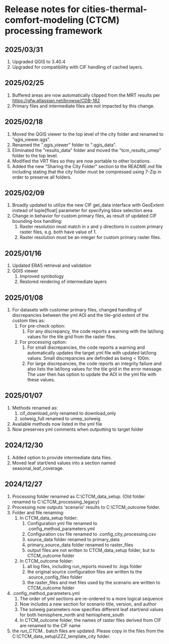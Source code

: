 # Release notes for cities-thermal-comfort-modeling (CTCM) processing framework

## 2025/03/31
1. Upgraded QGIS to 3.40.4
2. Upgraded for compatibility with CIF handling of cached layers.


## 2025/02/25
1. Buffered areas are now automatically clipped from the MRT results per https://gfw.atlassian.net/browse/CDB-182
2. Primary files and intermediate files are not impacted by this change.

## 2025/02/18
1. Moved the QGIS viewer to the top level of the city folder and renamed to "qgis_viewer.qgs".
2. Renamed the ".qgis_viewer" folder to ".qgis_data".
3. Eliminated the "results_data" folder and moved the "tcm_results_umep" folder to the top level.
4. Modified the VRT files so they are now portable to other locations.
5. Added the new "Sharing the City Folder" section to the README.md file including stating that the city folder must be compressed using 7-Zip in order to preserve all folders. 

## 2025/02/09
1. Broadly updated to utilize the new CIF get_data interface with GeoExtent instead of tuple[float] parameter for specifying bbox selection area
2. Change in behavior for custom primary files, as result of updated CIF bounding-box handling:
      1. Raster resolution must match in x and y directions in custom primary raster files, e.g. both have value of 1.
      2. Raster resolution must be an integer for custom primary raster files.

## 2025/01/16
1. Updated ERA5 retrieval and validation
2. QGIS viewer
   1. Improved symbology
   2. Restored rendering of intermediate layers

## 2025/01/08
1. For datasets with customer primary files, changed handling of discrepancies between the yml AOI and the tile-grid extent of the custom tiles as:
   1. For pre-check option:
      1. For any discrepancy, the code reports a warning with the lat/long values for the tile grid from the raster files.
   1. For processing option:
      1. For small discrepancies, the code reports a warning and automatically updates the target yml file with updated lat/long values. Small discrepancies are definded as being < 100m.
      1. For large discrepancies, the code reports an integrity failure and also lists the lat/long values for the tile grid in the error message. The user then has option to update the AOI in the yml file with these values.

## 2025/01/07
1. Methods renamed as:
   1. cif_download_only renamed to download_only
   1. solweig_full renamed to umep_solweig
1. Available methods now listed in the yml file
1. Now preserves yml comments when outputting to target folder

## 2024/12/30
1. Added option to provide intermediate data files.
2. Moved leaf start/end values into a section named seasonal_leaf_coverage.

## 2024/12/27
1. Processing folder renamed as C:\CTCM_data_setup. (Old folder renamed to C:\CTCM_processing_legacy)
2. Processing now outputs 'scenario' results to C:\CTCM_outcome folder.
3. Folder and file renaming:
   1. In CTCM_data_setup folder:
      1. Configuration yml file renamed to .config_method_parameters.yml
      2. Configuration csv file renamed to .config_city_processing.csv
      3. source_data folder renamed to primary_data
      4. primary_source_data folder renamed to raster_files
      5. output files are not written to CTCM_data_setup folder, but to CTCM_outcome folder
   2. In CTCM_outcome folder: 
      1. all log files, including run_reports moved to .logs folder
      2. the original source configuration files are written to the .source_config_files folder
      3. the raster_files and met files used by the scenario are written to CTCM_outcome folder
 4. .config_method_parameters.yml
    1. The order of yml sections are re-ordered to a more logical sequence
    2. Now includes a new section for scenario title, version, and author
    3. The solweig parameters now specifies different leaf start/end values for both hemisphere_north and hemisphere_south
    4. In CTCM_outcome folder, the names of raster files derived from CIF are renamed to the CIF name
 5. the _run_CTCM_.. batch files are updated. Please copy in the files from the C:\CTCM_data_setup\ZZZ_template_city folder.
